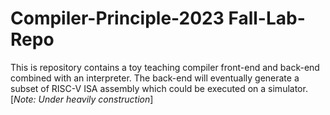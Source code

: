 # Compiler-Principle-2023 Fall-Lab-Repo

This is repository contains a toy teaching compiler front-end and back-end combined with an interpreter.
The back-end will eventually generate a subset of RISC-V ISA assembly which could be executed on a simulator.
[*Note: Under heavily construction*]
